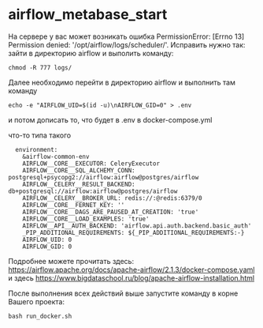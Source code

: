 # airflow_metabase_start

На сервере у вас может возникать ошибка PermissionError: [Errno 13] Permission denied: '/opt/airflow/logs/scheduler/'. Исправить нужно так: зайти в директорию airflow и выполить команду:

~~~
chmod -R 777 logs/
~~~

Далее необходимо перейти в директорию airflow и выполнить там команду

~~~
echo -e "AIRFLOW_UID=$(id -u)\nAIRFLOW_GID=0" > .env
~~~

и потом дописать то, что будет в .env в docker-compose.yml

что-то типа такого

~~~
  environment:
    &airflow-common-env
    AIRFLOW__CORE__EXECUTOR: CeleryExecutor
    AIRFLOW__CORE__SQL_ALCHEMY_CONN: postgresql+psycopg2://airflow:airflow@postgres/airflow
    AIRFLOW__CELERY__RESULT_BACKEND: db+postgresql://airflow:airflow@postgres/airflow
    AIRFLOW__CELERY__BROKER_URL: redis://:@redis:6379/0
    AIRFLOW__CORE__FERNET_KEY: ''
    AIRFLOW__CORE__DAGS_ARE_PAUSED_AT_CREATION: 'true'
    AIRFLOW__CORE__LOAD_EXAMPLES: 'true'
    AIRFLOW__API__AUTH_BACKEND: 'airflow.api.auth.backend.basic_auth'
    _PIP_ADDITIONAL_REQUIREMENTS: ${_PIP_ADDITIONAL_REQUIREMENTS:-}
    AIRFLOW_UID: 0
    AIRFLOW_GID: 0
~~~

Подробнее можете прочитать здесь: https://airflow.apache.org/docs/apache-airflow/2.1.3/docker-compose.yaml и здесь https://www.bigdataschool.ru/blog/apache-airflow-installation.html

После выполнения всех действий выше запустите команду в корне Вашего проекта:

~~~
bash run_docker.sh
~~~

